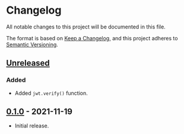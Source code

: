 # Changelog
All notable changes to this project will be documented in this file.

The format is based on [Keep a Changelog](https://keepachangelog.com/en/1.0.0/),
and this project adheres to [Semantic Versioning](https://semver.org/spec/v2.0.0.html).

## [Unreleased]
### Added
- Added `jwt.verify()` function.

## [0.1.0] - 2021-11-19

- Initial release.

[Unreleased]: https://github.com/bixbyjs/bixby-jose/compare/v0.1.0...HEAD
[0.1.0]: https://github.com/bixbyjs/bixby-jose/releases/tag/v0.1.0
